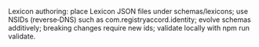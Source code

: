 Lexicon authoring: place Lexicon JSON files under schemas/lexicons; use NSIDs (reverse‑DNS) such as com.registryaccord.identity; evolve schemas additively; breaking changes require new ids; validate locally with npm run validate. 
